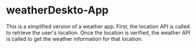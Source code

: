 # weatherDeskto-App
This is a simplified version of a weather app. First, the location API is called to retrieve the user's location. Once the location is verified, the weather API is called to get the weather information for that location.
